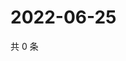 # 2022-06-25

共 0 条

<!-- BEGIN WEIBO -->
<!-- 最后更新时间 Sat Jun 25 2022 08:28:31 GMT+0800 (China Standard Time) -->

<!-- END WEIBO -->
